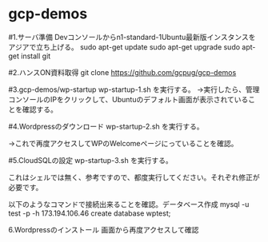 # gcp-demos 
#1.サーバ準備
Devコンソールからn1-standard-1Ubuntu最新版インスタンスをアジアで立ち上げる。
sudo apt-get update
sudo apt-get upgrade
sudo apt-get install git

#2.ハンスON資料取得
git clone https://github.com/gcpug/gcp-demos

#3.gcp-demos/wp-startup
wp-startup-1.sh
を実行する。
→実行したら、管理コンソールのIPをクリックして、Ubuntuのデフォルト画面が表示されていることを確認する。

#4.Wordpressのダウンロード
wp-startup-2.sh
を実行する。

→これで再度アクセスしてWPのWelcomeページにっていることを確認。

#5.CloudSQLの設定
wp-startup-3.sh
を実行する。

これはシェルでは無く、参考ですので、都度実行してください。それぞれ修正が必要です。

以下のようなコマンドで接続出来ることを確認。データベース作成
mysql -u test -p -h 173.194.106.46
create database wptest;

6.Wordpressのインストール
画面から再度アクセスして確認




